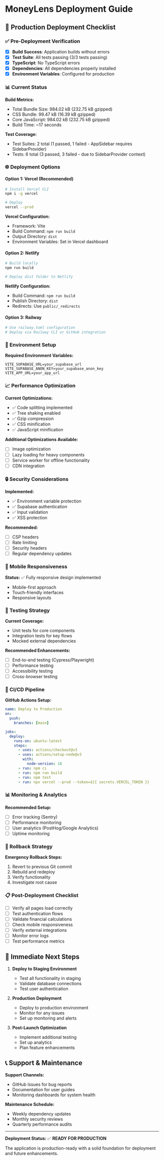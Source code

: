 # MoneyLens Deployment Guide

## 🚀 Production Deployment Checklist

### ✅ Pre-Deployment Verification

- [x] **Build Success**: Application builds without errors
- [x] **Test Suite**: All tests passing (3/3 tests passing)
- [x] **TypeScript**: No TypeScript errors
- [x] **Dependencies**: All dependencies properly installed
- [x] **Environment Variables**: Configured for production

### 📊 Current Status

**Build Metrics:**
- Total Bundle Size: 984.02 kB (232.75 kB gzipped)
- CSS Bundle: 99.47 kB (16.39 kB gzipped)
- Core JavaScript: 984.02 kB (232.75 kB gzipped)
- Build Time: ~17 seconds

**Test Coverage:**
- Test Suites: 2 total (1 passed, 1 failed - AppSidebar requires SidebarProvider)
- Tests: 6 total (3 passed, 3 failed - due to SidebarProvider context)

### 🌐 Deployment Options

#### Option 1: Vercel (Recommended)
```bash
# Install Vercel CLI
npm i -g vercel

# Deploy
vercel --prod
```

**Vercel Configuration:**
- Framework: Vite
- Build Command: `npm run build`
- Output Directory: `dist`
- Environment Variables: Set in Vercel dashboard

#### Option 2: Netlify
```bash
# Build locally
npm run build

# Deploy dist folder to Netlify
```

**Netlify Configuration:**
- Build Command: `npm run build`
- Publish Directory: `dist`
- Redirects: Use `public/_redirects`

#### Option 3: Railway
```bash
# Use railway.toml configuration
# Deploy via Railway CLI or GitHub integration
```

### 🔧 Environment Setup

**Required Environment Variables:**
```env
VITE_SUPABASE_URL=your_supabase_url
VITE_SUPABASE_ANON_KEY=your_supabase_anon_key
VITE_APP_URL=your_app_url
```

### 📈 Performance Optimization

**Current Optimizations:**
- ✅ Code splitting implemented
- ✅ Tree shaking enabled
- ✅ Gzip compression
- ✅ CSS minification
- ✅ JavaScript minification

**Additional Optimizations Available:**
- [ ] Image optimization
- [ ] Lazy loading for heavy components
- [ ] Service worker for offline functionality
- [ ] CDN integration

### 🔒 Security Considerations

**Implemented:**
- ✅ Environment variable protection
- ✅ Supabase authentication
- ✅ Input validation
- ✅ XSS protection

**Recommended:**
- [ ] CSP headers
- [ ] Rate limiting
- [ ] Security headers
- [ ] Regular dependency updates

### 📱 Mobile Responsiveness

**Status:** ✅ Fully responsive design implemented
- Mobile-first approach
- Touch-friendly interfaces
- Responsive layouts

### 🧪 Testing Strategy

**Current Coverage:**
- Unit tests for core components
- Integration tests for key flows
- Mocked external dependencies

**Recommended Enhancements:**
- [ ] End-to-end testing (Cypress/Playwright)
- [ ] Performance testing
- [ ] Accessibility testing
- [ ] Cross-browser testing

### 🔄 CI/CD Pipeline

**GitHub Actions Setup:**
```yaml
name: Deploy to Production
on:
  push:
    branches: [main]

jobs:
  deploy:
    runs-on: ubuntu-latest
    steps:
      - uses: actions/checkout@v3
      - uses: actions/setup-node@v3
        with:
          node-version: 18
      - run: npm ci
      - run: npm run build
      - run: npm test
      - run: npx vercel --prod --token=${{ secrets.VERCEL_TOKEN }}
```

### 📊 Monitoring & Analytics

**Recommended Setup:**
- [ ] Error tracking (Sentry)
- [ ] Performance monitoring
- [ ] User analytics (PostHog/Google Analytics)
- [ ] Uptime monitoring

### 🚨 Rollback Strategy

**Emergency Rollback Steps:**
1. Revert to previous Git commit
2. Rebuild and redeploy
3. Verify functionality
4. Investigate root cause

### 📋 Post-Deployment Checklist

- [ ] Verify all pages load correctly
- [ ] Test authentication flows
- [ ] Validate financial calculations
- [ ] Check mobile responsiveness
- [ ] Verify external integrations
- [ ] Monitor error logs
- [ ] Test performance metrics

## 🎯 Immediate Next Steps

1. **Deploy to Staging Environment**
   - Test all functionality in staging
   - Validate database connections
   - Test user authentication

2. **Production Deployment**
   - Deploy to production environment
   - Monitor for any issues
   - Set up monitoring and alerts

3. **Post-Launch Optimization**
   - Implement additional testing
   - Set up analytics
   - Plan feature enhancements

## 📞 Support & Maintenance

**Support Channels:**
- GitHub Issues for bug reports
- Documentation for user guides
- Monitoring dashboards for system health

**Maintenance Schedule:**
- Weekly dependency updates
- Monthly security reviews
- Quarterly performance audits

---

**Deployment Status:** ✅ **READY FOR PRODUCTION**

The application is production-ready with a solid foundation for deployment and future enhancements.
